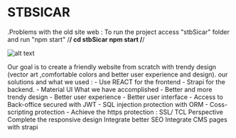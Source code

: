 # STBSICAR
.Problems with the old site web : 
To run the project access "stbSicar" folder and run "npm start"
/**************/
 cd stbSicar
 npm start
/**************/
 
 
![alt text](https://scontent.ftun4-1.fna.fbcdn.net/v/t1.15752-9/274792960_633906931034025_9137843101732812150_n.png?_nc_cat=106&ccb=1-5&_nc_sid=ae9488&_nc_ohc=mP-_ktBzPUUAX_z-4Ej&_nc_ht=scontent.ftun4-1.fna&oh=03_AVLWuoz4hUSw63WYLvRl3j2ZOQny7tg4hu56IWwmM-teoQ&oe=6242A7FA)



Our goal is to create a friendly website from scratch with trendy design (vector art ,comfortable colors and better user experience and design).
our solutions and what we used :
         - Use REACT for the frontend 
         - Strapi for the backend. 
         - Material UI
What we have accomplished
         - Better and more trendy design
         - Better user experience
         - Better user interface
         -  Access to Back-office secured with JWT
         -  SQL injection protection with ORM
         -  Coss-scripting protection
         - Achieve the https protection : SSL/ TCL
Perspective
          Complete the responsive design
          Integrate better SEO
          Integrate CMS pages with strapi  
